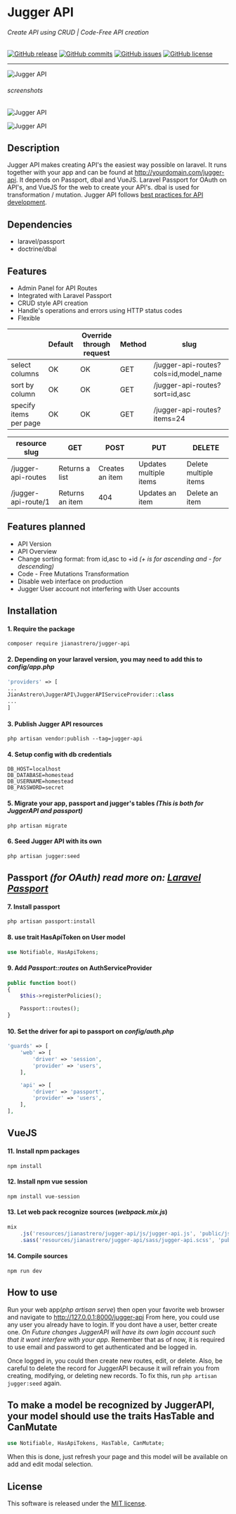 # Jugger API
###### *Create API using CRUD* | *Code-Free API creation*

[![GitHub release](https://img.shields.io/github/release/jianastrero/jugger-api.svg)](https://github.com/jianastrero/jugger-api/issues)
[![GitHub commits](https://img.shields.io/github/commits-since/jianastrero/jugger-api/latest.svg)](https://github.com/jianastrero/jugger-api/commits)
[![GitHub issues](https://img.shields.io/github/issues/jianastrero/jugger-api.svg)](https://github.com/jianastrero/jugger-api/issues)
[![GitHub license](https://img.shields.io/github/license/jianastrero/jugger-api.svg)](https://github.com/jianastrero/jugger-api/blob/master/LICENSE)

***

![Jugger API](src/public/favicon.png)

###### screenshots

![Jugger API](login-screenshot.png)

![Jugger API](home-screenshot.png)

## Description
Jugger API makes creating API's the easiest way possible on laravel. It runs together with your app and can be found at http://yourdomain.com/jugger-api. It depends on Passport, dbal and VueJS. Laravel Passport for OAuth on API's, and VueJS for the web to create your API's. dbal is used for transformation / mutation. Jugger API follows [best practices for API development](https://blog.mwaysolutions.com/2014/06/05/10-best-practices-for-better-restful-api/).

## Dependencies
* laravel/passport
* doctrine/dbal

## Features
* Admin Panel for API Routes
* Integrated with Laravel Passport
* CRUD style API creation
* Handle's operations and errors using HTTP status codes
* Flexible

|              |Default|Override through request|Method|slug|
|--------------|-------|------------------------|------|----|
|select columns| OK | OK | GET |/jugger-api-routes?cols=id,model_name|
|sort by column| OK | OK | GET |/jugger-api-routes?sort=id,asc|
|specify items per page| OK | OK | GET |/jugger-api-routes?items=24|

| resource slug | GET | POST | PUT | DELETE |
|---------------|-----|------|-----|--------|
| /jugger-api-routes  | Returns a list  | Creates an item | Updates multiple items | Delete multiple items |
| /jugger-api-route/1 | Returns an item | 404             | Updates an item        | Delete an item        |

## Features planned
* API Version
* API Overview
* Change sorting format: from id,asc to +id *(+ is for ascending and - for descending)*
* Code - Free Mutations Transformation
* Disable web interface on production
* Jugger User account not interfering with User accounts

## Installation
#### 1. Require the package
`composer require jianastrero/jugger-api`
#### 2. Depending on your laravel version, you may need to add this to *config/app.php*
```php
'providers' => [
...
JianAstrero\JuggerAPI\JuggerAPIServiceProvider::class
...
]
```
#### 3. Publish Jugger API resources
`php artisan vendor:publish --tag=jugger-api`
#### 4. Setup config with db credentials
```env
DB_HOST=localhost
DB_DATABASE=homestead
DB_USERNAME=homestead
DB_PASSWORD=secret
```
#### 5. Migrate your app, passport and jugger's tables *(This is both for JuggerAPI and passport)*
`php artisan migrate`
#### 6. Seed Jugger API with its own
`php artisan jugger:seed`

## Passport *(for OAuth) read more on: [Laravel Passport](https://laravel.com/docs/5.7/passport)*

#### 7. Install passport
`php artisan passport:install`
#### 8. use trait HasApiToken on User model
```php
use Notifiable, HasApiTokens;
```
#### 9. Add *Passport::routes* on  AuthServiceProvider
```php
public function boot()
{
    $this->registerPolicies();

    Passport::routes();
}
```
#### 10. Set the driver for api to passport on *config/auth.php*
```php
'guards' => [
    'web' => [
        'driver' => 'session',
        'provider' => 'users',
    ],

    'api' => [
        'driver' => 'passport',
        'provider' => 'users',
    ],
],
```

## VueJS
#### 11. Install npm packages
`npm install`
#### 12. Install npm vue session
`npm install vue-session`
#### 13. Let web pack recognize sources (*webpack.mix.js*)
```javascript
mix
    .js('resources/jianastrero/jugger-api/js/jugger-api.js', 'public/js')
    .sass('resources/jianastrero/jugger-api/sass/jugger-api.scss', 'public/css');
```
#### 14. Compile sources
`npm run dev`

## How to use
Run your web app(*php artisan serve*) then open your favorite web browser and navigate to http://127.0.0.1:8000/jugger-api
From here, you could use any user you already have to login. If you dont have a user, better create one. *On Future changes JuggerAPI will have its own login account such that it wont interfere with your app*. Remember that as of now, it is required to use email and password to get authenticated and be logged in.

Once logged in, you could then create new routes, edit, or delete. Also, be careful to delete the record for JuggerAPI because it will refrain you from creating, modifying, or deleting new records. To fix this, run `php artisan jugger:seed` again.

## To make a model be recognized by JuggerAPI, your model should use the traits HasTable and CanMutate
```php
use Notifiable, HasApiTokens, HasTable, CanMutate;
```
When this is done, just refresh your page and this model will be available on add and edit modal selection.


## License
This software is released under the [MIT license](https://opensource.org/licenses/MIT).
